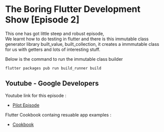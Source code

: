 # The Boring Flutter Development Show [Episode 2]

This one has got little steep and robust episode, <br>
We learnt how to do testing in flutter and
there is this immutable class generator library built_value, built_collection, it creates a immmutable class for us with getters and lots of interesting stuff.

Below is the command to run the immutable class builder
```
flutter packages pub run build_runner build
```

## Youtube - Google Developers

Youtube link for this episode : 
- [Pilot Episode](https://flutter.dev/docs/get-started/codelab)

Flutter Cookbook containg resuable app examples : 
- [Cookbook](https://flutter.dev/docs/cookbook)


